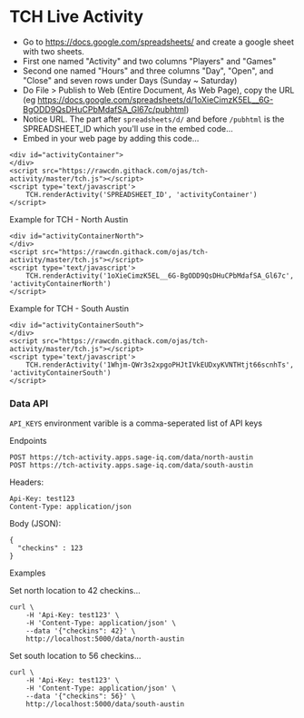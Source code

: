 # TCH Live Activity

- Go to <https://docs.google.com/spreadsheets/> and create a google sheet with two sheets.
- First one named "Activity" and two columns "Players" and "Games"
- Second one named "Hours" and three columns "Day", "Open", and "Close" and seven rows under Days (Sunday ~ Saturday)
- Do File > Publish to Web (Entire Document, As Web Page), copy the URL (eg https://docs.google.com/spreadsheets/d/1oXieCimzK5EL__6G-BgODD9QsDHuCPbMdafSA_Gl67c/pubhtml)
- Notice URL. The part after `spreadsheets/d/` and before `/pubhtml` is the SPREADSHEET_ID which you'll use in the embed code… 
- Embed in your web page by adding this code…

```
<div id="activityContainer">
</div>
<script src="https://rawcdn.githack.com/ojas/tch-activity/master/tch.js"></script>
<script type='text/javascript'>
	TCH.renderActivity('SPREADSHEET_ID', 'activityContainer')
</script>
```

Example for TCH - North Austin

```
<div id="activityContainerNorth">
</div>
<script src="https://rawcdn.githack.com/ojas/tch-activity/master/tch.js"></script>
<script type='text/javascript'>
	TCH.renderActivity('1oXieCimzK5EL__6G-BgODD9QsDHuCPbMdafSA_Gl67c', 'activityContainerNorth')
</script>
```

Example for TCH - South Austin

```
<div id="activityContainerSouth">
</div>
<script src="https://rawcdn.githack.com/ojas/tch-activity/master/tch.js"></script>
<script type='text/javascript'>
	TCH.renderActivity('1Whjm-QWr3s2xpgoPHJtIVkEUDxyKVNTHtjt66scnhTs', 'activityContainerSouth')
</script>
```

### Data API

`API_KEYS` environment varible is a comma-seperated list of API keys


Endpoints

```
POST https://tch-activity.apps.sage-iq.com/data/north-austin
POST https://tch-activity.apps.sage-iq.com/data/south-austin
```

Headers:

```
Api-Key: test123
Content-Type: application/json
```

Body (JSON):

```
{
  "checkins" : 123
}
```

Examples

Set north location to 42 checkins…

```
curl \
    -H 'Api-Key: test123' \
    -H 'Content-Type: application/json' \
    --data '{"checkins": 42}' \
    http://localhost:5000/data/north-austin
```

Set south location to 56 checkins…

```
curl \
    -H 'Api-Key: test123' \
    -H 'Content-Type: application/json' \
    --data '{"checkins": 56}' \
    http://localhost:5000/data/south-austin
```